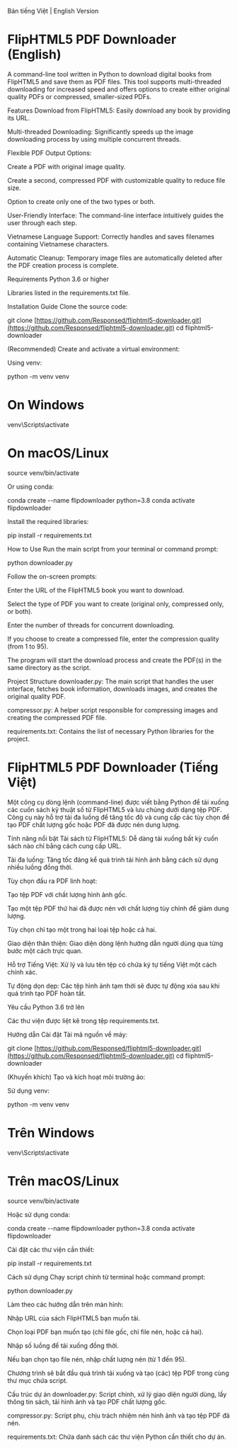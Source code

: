 Bản tiếng Việt | English Version

# FlipHTML5 PDF Downloader (English)

A command-line tool written in Python to download digital books from FlipHTML5 and save them as PDF files. This tool supports multi-threaded downloading for increased speed and offers options to create either original quality PDFs or compressed, smaller-sized PDFs.

Features
Download from FlipHTML5: Easily download any book by providing its URL.

Multi-threaded Downloading: Significantly speeds up the image downloading process by using multiple concurrent threads.

Flexible PDF Output Options:

Create a PDF with original image quality.

Create a second, compressed PDF with customizable quality to reduce file size.

Option to create only one of the two types or both.

User-Friendly Interface: The command-line interface intuitively guides the user through each step.

Vietnamese Language Support: Correctly handles and saves filenames containing Vietnamese characters.

Automatic Cleanup: Temporary image files are automatically deleted after the PDF creation process is complete.

Requirements
Python 3.6 or higher

Libraries listed in the requirements.txt file.

Installation Guide
Clone the source code:

git clone [https://github.com/Responsed/fliphtml5-downloader.git](https://github.com/Responsed/fliphtml5-downloader.git)
cd fliphtml5-downloader

(Recommended) Create and activate a virtual environment:

Using venv:

python -m venv venv
# On Windows
venv\Scripts\activate
# On macOS/Linux
source venv/bin/activate

Or using conda:

conda create --name flipdownloader python=3.8
conda activate flipdownloader

Install the required libraries:

pip install -r requirements.txt

How to Use
Run the main script from your terminal or command prompt:

python downloader.py

Follow the on-screen prompts:

Enter the URL of the FlipHTML5 book you want to download.

Select the type of PDF you want to create (original only, compressed only, or both).

Enter the number of threads for concurrent downloading.

If you choose to create a compressed file, enter the compression quality (from 1 to 95).

The program will start the download process and create the PDF(s) in the same directory as the script.

Project Structure
downloader.py: The main script that handles the user interface, fetches book information, downloads images, and creates the original quality PDF.

compressor.py: A helper script responsible for compressing images and creating the compressed PDF file.

requirements.txt: Contains the list of necessary Python libraries for the project.


# FlipHTML5 PDF Downloader (Tiếng Việt)

Một công cụ dòng lệnh (command-line) được viết bằng Python để tải xuống các cuốn sách kỹ thuật số từ FlipHTML5 và lưu chúng dưới dạng tệp PDF. Công cụ này hỗ trợ tải đa luồng để tăng tốc độ và cung cấp các tùy chọn để tạo PDF chất lượng gốc hoặc PDF đã được nén dung lượng.

Tính năng nổi bật
Tải sách từ FlipHTML5: Dễ dàng tải xuống bất kỳ cuốn sách nào chỉ bằng cách cung cấp URL.

Tải đa luồng: Tăng tốc đáng kể quá trình tải hình ảnh bằng cách sử dụng nhiều luồng đồng thời.

Tùy chọn đầu ra PDF linh hoạt:

Tạo tệp PDF với chất lượng hình ảnh gốc.

Tạo một tệp PDF thứ hai đã được nén với chất lượng tùy chỉnh để giảm dung lượng.

Tùy chọn chỉ tạo một trong hai loại tệp hoặc cả hai.

Giao diện thân thiện: Giao diện dòng lệnh hướng dẫn người dùng qua từng bước một cách trực quan.

Hỗ trợ Tiếng Việt: Xử lý và lưu tên tệp có chứa ký tự tiếng Việt một cách chính xác.

Tự động dọn dẹp: Các tệp hình ảnh tạm thời sẽ được tự động xóa sau khi quá trình tạo PDF hoàn tất.

Yêu cầu
Python 3.6 trở lên

Các thư viện được liệt kê trong tệp requirements.txt.

Hướng dẫn Cài đặt
Tải mã nguồn về máy:

git clone [https://github.com/Responsed/fliphtml5-downloader.git](https://github.com/Responsed/fliphtml5-downloader.git)
cd fliphtml5-downloader

(Khuyến khích) Tạo và kích hoạt môi trường ảo:

Sử dụng venv:

python -m venv venv
# Trên Windows
venv\Scripts\activate
# Trên macOS/Linux
source venv/bin/activate

Hoặc sử dụng conda:

conda create --name flipdownloader python=3.8
conda activate flipdownloader

Cài đặt các thư viện cần thiết:

pip install -r requirements.txt

Cách sử dụng
Chạy script chính từ terminal hoặc command prompt:

python downloader.py

Làm theo các hướng dẫn trên màn hình:

Nhập URL của sách FlipHTML5 bạn muốn tải.

Chọn loại PDF bạn muốn tạo (chỉ file gốc, chỉ file nén, hoặc cả hai).

Nhập số luồng để tải xuống đồng thời.

Nếu bạn chọn tạo file nén, nhập chất lượng nén (từ 1 đến 95).

Chương trình sẽ bắt đầu quá trình tải xuống và tạo (các) tệp PDF trong cùng thư mục chứa script.

Cấu trúc dự án
downloader.py: Script chính, xử lý giao diện người dùng, lấy thông tin sách, tải hình ảnh và tạo PDF chất lượng gốc.

compressor.py: Script phụ, chịu trách nhiệm nén hình ảnh và tạo tệp PDF đã nén.

requirements.txt: Chứa danh sách các thư viện Python cần thiết cho dự án.

